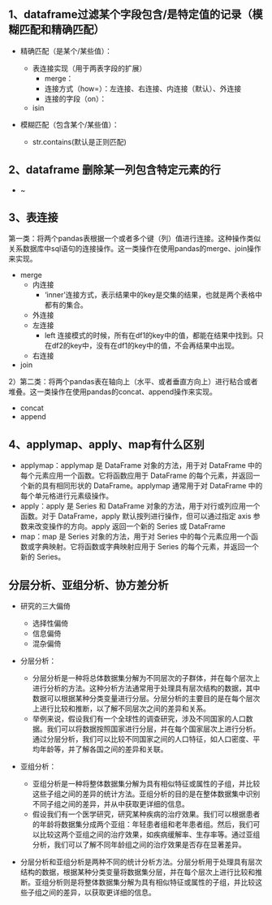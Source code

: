 ## 1、dataframe过滤某个字段包含/是特定值的记录（模糊匹配和精确匹配）

- 精确匹配（是某个/某些值）：
	- 表连接实现（用于两表字段的扩展）
		- merge：
		- 连接方式（how=）：左连接、右连接、内连接（默认）、外连接
		- 连接的字段（on）：
	- isin

- 模糊匹配（包含某个/某些值）：
	- str.contains(默认是正则匹配)

## 2、dataframe 删除某一列包含特定元素的行
- ~

## 3、表连接


第一类：将两个pandas表根据一个或者多个键（列）值进行连接。这种操作类似关系数据库中sql语句的连接操作。这一类操作在使用pandas的merge、join操作来实现。

- merge
	- 内连接
		- ‘inner'连接方式，表示结果中的key是交集的结果，也就是两个表格中都有的集合。
	- 外连接
	- 左连接
		- left 连接模式的时候，所有在df1的key中的值，都能在结果中找到。只在df2的key中，没有在df1的key中的值，不会再结果中出现。
	- 右连接
- join


2）第二类：将两个pandas表在轴向上（水平、或者垂直方向上）进行粘合或者堆叠。这一类操作在使用pandas的concat、append操作来实现。


- concat
- append


## 4、applymap、apply、map有什么区别
- applymap：applymap 是 DataFrame 对象的方法，用于对 DataFrame 中的每个元素应用一个函数。它将函数应用于 DataFrame 的每个元素，并返回一个新的具有相同形状的 DataFrame。applymap 通常用于对 DataFrame 中的每个单元格进行元素级操作。
- apply：apply 是 Series 和 DataFrame 对象的方法，用于对行或列应用一个函数。对于 DataFrame，apply 默认按列进行操作，但可以通过指定 axis 参数来改变操作的方向。apply 返回一个新的 Series 或 DataFrame
- map：map 是 Series 对象的方法，用于对 Series 中的每个元素应用一个函数或字典映射。它将函数或字典映射应用于 Series 的每个元素，并返回一个新的 Series。


## 分层分析、亚组分析、协方差分析

- 研究的三大偏倚
	- 选择性偏倚
	- 信息偏倚
	- 混杂偏倚

- 分层分析：
	- 分层分析是一种将总体数据集分解为不同层次的子群体，并在每个层次上进行分析的方法。这种分析方法通常用于处理具有层次结构的数据，其中数据可以根据某种分类变量进行分层。分层分析的主要目的是在每个层次上进行比较和推断，以了解不同层次之间的差异和关系。
	- 举例来说，假设我们有一个全球性的调查研究，涉及不同国家的人口数据。我们可以将数据按照国家进行分层，并在每个国家层次上进行分析。通过分层分析，我们可以比较不同国家之间的人口特征，如人口密度、平均年龄等，并了解各国之间的差异和关联。
- 亚组分析：
	- 亚组分析是一种将整体数据集分解为具有相似特征或属性的子组，并比较这些子组之间的差异的统计方法。亚组分析的目的是在整体数据集中识别不同子组之间的差异，并从中获取更详细的信息。
	- 假设我们有一个医学研究，研究某种疾病的治疗效果。我们可以根据患者的年龄将数据集分成两个亚组：年轻患者组和老年患者组。然后，我们可以比较这两个亚组之间的治疗效果，如疾病缓解率、生存率等。通过亚组分析，我们可以了解不同年龄组之间的治疗效果是否存在显著差异。
- 分层分析和亚组分析是两种不同的统计分析方法。分层分析用于处理具有层次结构的数据，根据某种分类变量将数据集分层，并在每个层次上进行比较和推断。亚组分析则是将整体数据集分解为具有相似特征或属性的子组，并比较这些子组之间的差异，以获取更详细的信息。


